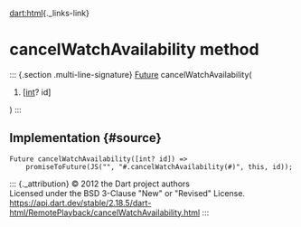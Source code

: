 [dart:html](../../dart-html/dart-html-library){._links-link}

cancelWatchAvailability method
==============================

::: {.section .multi-line-signature}
[Future](../../dart-async/future-class) cancelWatchAvailability(

1.  \[[int](../../dart-core/int-class)? id\]

)
:::

Implementation {#source}
--------------

``` {.language-dart data-language="dart"}
Future cancelWatchAvailability([int? id]) =>
    promiseToFuture(JS("", "#.cancelWatchAvailability(#)", this, id));
```

::: {._attribution}
© 2012 the Dart project authors\
Licensed under the BSD 3-Clause \"New\" or \"Revised\" License.\
<https://api.dart.dev/stable/2.18.5/dart-html/RemotePlayback/cancelWatchAvailability.html>
:::
